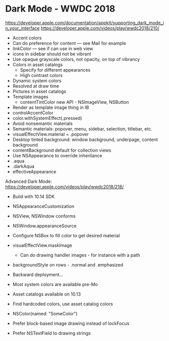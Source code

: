 # Dark Mode - WWDC 2018

https://developer.apple.com/documentation/appkit/supporting_dark_mode_in_your_interface
https://developer.apple.com/videos/play/wwdc2018/210/

- Accent colors
- Can do preference for content —  see Mail for example
- linkColor — see if can use in web view
- icons in sidebar should not be vibrant
- Use opaque grayscale colors, not opacity, on top of vibrancy
- Colors in asset catalogs
  - Specify for different  appearances
  - High contrast colors
- Dynamic system colors
- Resolved at draw time
- Pictures in asset catalogs
- Template images
  - contentTintColor new API - NSImageView, NSButton
- Render as template image thing in IB
- controlAccentColor
- color.withSystemEffect(.pressed)
- Avoid nonsemantic materials
- Semantic materials: popover, menu, sidebar, selection, titlebar, etc.
- visualEffectView.material = .popover
- Desktop tinted background: window background, underpage, content background
- contentBackground default for collection views
- Use NSAppearance to override inheritance
- .aqua
- .darkAqua
- effectiveAppearance

Advanced Dark Mode:
  https://developer.apple.com/videos/play/wwdc2018/218/

- Build with 10.14 SDK
- NSAppearanceCustomization
- NSView, NSWindow conforms
- NSWindow.appearanceSource
- Configure NSBox to fill color to get desired material
- visualEffectView.maskImage
  - Can do drawing handler images - for instance with a path
- backgroundStyle on rows - .normal and .emphasized

- Backward deployment…
- Most system colors are available pre-Mo
- Asset catalogs available on 10.13
- Find hardcoded colors, use asset catalog colors
- NSColor(named: "SomeColor")
- Prefer block-based image drawing instead of lockFocus
- Prefer NSTextField to drawing strings
